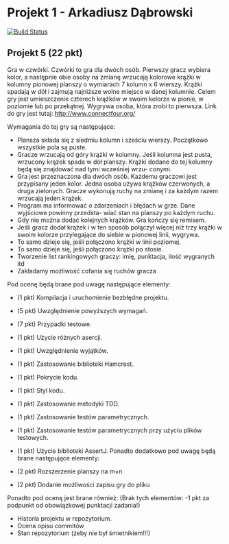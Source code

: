 # Projekt 1 - Arkadiusz Dąbrowski

[![Build Status](https://travis-ci.com/testowanieaplikacjijavaug/projekt1-arek-dabrowski.svg?token=UZTMumSDZ536n7nCVMDM&branch=master)](https://travis-ci.com/testowanieaplikacjijavaug/projekt1-arek-dabrowski)

## Projekt 5 (22 pkt)

Gra w czwórki. Czwórki to gra dla dwóch osób. Pierwszy gracz wybiera kolor, a następnie obie osoby na zmianę wrzucają kolorowe krążki w kolumny pionowej planszy o wymiarach 7 kolumn x 6 wierszy. Krążki spadają w dół i zajmują najniższe wolne miejsce w danej kolumnie. Celem gry jest umieszczenie czterech krążków w swoim kolorze w pionie, w poziomie lub po przekątnej. Wygrywa osoba, która zrobi to pierwsza. Link do gry jest tutaj: http://www.connectfour.org/

Wymagania do tej gry są następujące:

* Plansza składa się z siedmiu kolumn i sześciu wierszy. Początkowo wszystkie pola są puste.
* Gracze wrzucają od góry krążki w kolumny. Jeśli kolumna jest pusta, wrzucony krążek spada w dół planszy. Krążki dodane do tej kolumny będą się znajdować nad tymi wcześniej wrzu- conymi.
* Gra jest przeznaczona dla dwóch osób. Każdemu graczowi jest przypisany jeden kolor. Jedna osoba używa krążków czerwonych, a druga zielonych. Gracze wykonują ruchy na zmianę i za każdym razem wrzucają jeden krążek.
* Program ma informować o zdarzeniach i błędach w grze. Dane wyjściowe powinny przedsta- wiać stan na planszy po każdym ruchu.
* Gdy nie można dodać kolejnych krążków. Gra kończy się remisem.
* Jeśli gracz dodał krążek i w ten sposób połączył więcej niż trzy krążki w swoim kolorze przylegające do siebie w pionowej linii, wygrywa.
* To samo dzieje się, jeśli połączono krążki w linii poziomej.
* To samo dzieje się, jeśli połączono krążki po stosie.
* Tworzenie list rankingowych graczy: imię, punktacja, ilość wygranych itd
* Zakładamy możliwość cofania się ruchów gracza

Pod ocenę będą brane pod uwagę następujące elementy:

* (1 pkt) Kompilacja i uruchomienie bezbłędne projektu.
* (5 pkt) Uwzględnienie powyższych wymagań.
* (7 pkt) Przypadki testowe.
* (1 pkt) Użycie różnych asercji.
* (1 pkt) Uwzględnienie wyjątków.
* (1 pkt) Zastosowanie biblioteki Hamcrest.
* (1 pkt) Pokrycie kodu.
* (1 pkt) Styl kodu.
* (1 pkt) Zastosowanie metodyki TDD.
* (1 pkt) Zastosowanie testów parametrycznych.
* (1 pkt) Zastosowanie testów parametrycznych przy użyciu plików testowych.
* (1 pkt) Użycie biblioteki AssertJ.
Ponadto dodatkowo pod uwagę będą brane następujące elementy:

* (2 pkt) Rozszerzenie planszy na m×n
* (2 pkt) Dodanie możliwości zapisu gry do pliku

 Ponadto pod ocenę jest brane również: (Brak tych elementów: -1 pkt za podpunkt od obowiązkowej punktacji zadania!)

* Historia projektu w repozytorium.
* Ocena opisu commitów
* Stan repozytorium (żeby nie był śmietnikiem!!!)
